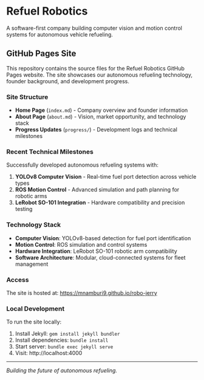 # Refuel Robotics

A software-first company building computer vision and motion control systems for autonomous vehicle refueling.

## GitHub Pages Site

This repository contains the source files for the Refuel Robotics GitHub Pages website. The site showcases our autonomous refueling technology, founder background, and development progress.

### Site Structure

- **Home Page** (`index.md`) - Company overview and founder information
- **About Page** (`about.md`) - Vision, market opportunity, and technology stack
- **Progress Updates** (`progress/`) - Development logs and technical milestones

### Recent Technical Milestones

Successfully developed autonomous refueling systems with:

1. **YOLOv8 Computer Vision** - Real-time fuel port detection across vehicle types
2. **ROS Motion Control** - Advanced simulation and path planning for robotic arms
3. **LeRobot SO-101 Integration** - Hardware compatibility and precision testing

### Technology Stack

- **Computer Vision**: YOLOv8-based detection for fuel port identification
- **Motion Control**: ROS simulation and control systems
- **Hardware Integration**: LeRobot SO-101 robotic arm compatibility
- **Software Architecture**: Modular, cloud-connected systems for fleet management

### Access

The site is hosted at: https://mnamburi9.github.io/robo-jerry

### Local Development

To run the site locally:

1. Install Jekyll: `gem install jekyll bundler`
2. Install dependencies: `bundle install`
3. Start server: `bundle exec jekyll serve`
4. Visit: http://localhost:4000

---

*Building the future of autonomous refueling.*
